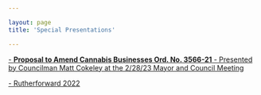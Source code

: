 ```yaml
---

layout: page
title: 'Special Presentations'

---
```



[- **Proposal to Amend Cannabis Businesses Ord. No. 3566-21** - Presented by Councilman Matt Cokeley at the 2/28/23 Mayor and Council Meeting](https://storage.googleapis.com/static.rutherford-nj.com/special-presentations/Cannabis_Class_5_6_Ord_FIN_r1.pdf)

[- Rutherforward 2022](https://storage.googleapis.com/static.rutherford-nj.com/newsletters/Rutherforward/Rutherforward_2022.pdf)
